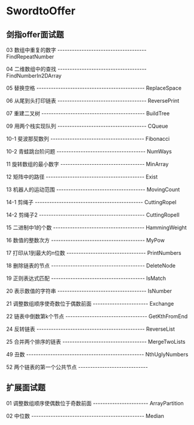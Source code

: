 # SwordtoOffer

## 剑指offer面试题

03 数组中重复的数字 ------------------------------------- FindRepeatNumber
                
04 二维数组中的查找 ------------------------------------- FindNumberIn2DArray

05 替换空格 --------------------------------------------- ReplaceSpace

06 从尾到头打印链表 ------------------------------------- ReversePrint 

07 重建二叉树 ------------------------------------------- BuildTree

09 用两个栈实现队列 ------------------------------------- CQueue

10-1 斐波那契数列 --------------------------------------- Fibonacci 

10-2 青蛙跳台阶问题 ------------------------------------- NumWays

11 旋转数组的最小数字 ----------------------------------- MinArray

12 矩阵中的路径 ----------------------------------------- Exist

13 机器人的运动范围 ------------------------------------- MovingCount

14-1 剪绳子 --------------------------------------------- CuttingRopeI

14-2 剪绳子2 -------------------------------------------- CuttingRopeII

15 二进制中1的个数 -------------------------------------- HammingWeight

16 数值的整数次方 --------------------------------------- MyPow

17 打印从1到最大的n位数 --------------------------------- PrintNumbers

18 删除链表的节点 --------------------------------------- DeleteNode

19 正则表达式匹配 --------------------------------------- IsMatch

20 表示数值的字符串 ------------------------------------- IsNumber

21 调整数组顺序使奇数位于偶数前面 ----------------------- Exchange

22 链表中倒数第k个节点 ---------------------------------- GetKthFromEnd

24 反转链表 --------------------------------------------- ReverseList

25 合并两个排序的链表 ----------------------------------- MergeTwoLists

49 丑数 ------------------------------------------------- NthUglyNumbers

52 两个链表的第一个公共节点 ----------------------------- 

## 扩展面试题
01 调整数组顺序使偶数位于奇数前面 ----------------------- ArrayPartition

02 中位数 ----------------------------------------------- Median